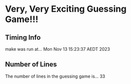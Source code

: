 # Very, Very Exciting Guessing Game!!!
## Timing Info
make was run at... 
Mon Nov 13 15:23:37 AEDT 2023
## Number of Lines
The number of lines in the guessing game is...
33
